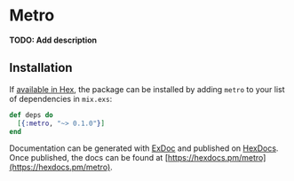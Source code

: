 # Metro

**TODO: Add description**

## Installation

If [available in Hex](https://hex.pm/docs/publish), the package can be installed
by adding `metro` to your list of dependencies in `mix.exs`:

```elixir
def deps do
  [{:metro, "~> 0.1.0"}]
end
```

Documentation can be generated with [ExDoc](https://github.com/elixir-lang/ex_doc)
and published on [HexDocs](https://hexdocs.pm). Once published, the docs can
be found at [https://hexdocs.pm/metro](https://hexdocs.pm/metro).

